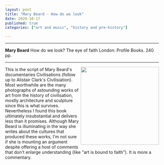 ```yaml
---
layout: post
title: "Mary Beard - How do we look"
date: 2020-10-17
published: true
categories: ["art and music", "history and pre-history"]

---
```



***
<b>Mary Beard</b> How do we look?  The eye of faith London: Profile Books. 240 pp.

***

<img align="right" src="https://profilebooks.com/media/catalog/product/cache/2/image/363x/040ec09b1e35df139433887a97daa66f/9/7/9781781259993_3.jpg"  width="256"  alt="">

This is the script of Mary Beard's documentaries Civilisations (follow up to Alistair Clark's Civilisiation).  Most worthwhile are the many photographs of astounding works of art from the history of civilisation, mostly architecture and sculpture since this is what survives.  Nevertheless I found this book ultimately insubstantial and delivers less than it promises.  Although Mary Beard is illuminating in the way she writes about the cultures that produced these works, I'm not sure if she is mounting an argument despite offering a host of comments that don't enlarge understanding (like "art is bound to faith").  It is more a commentary.    
